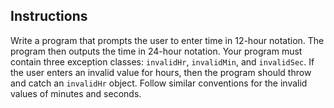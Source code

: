 ## Instructions ##
Write a program that prompts the user to enter time in 12-hour notation. The program then outputs the time in 24-hour notation. Your program must contain three exception classes: `invalidHr`, `invalidMin`, and `invalidSec`. If the user enters an invalid value for hours, then the program should throw and catch an `invalidHr` object. Follow similar conventions for the invalid values of minutes and seconds.

